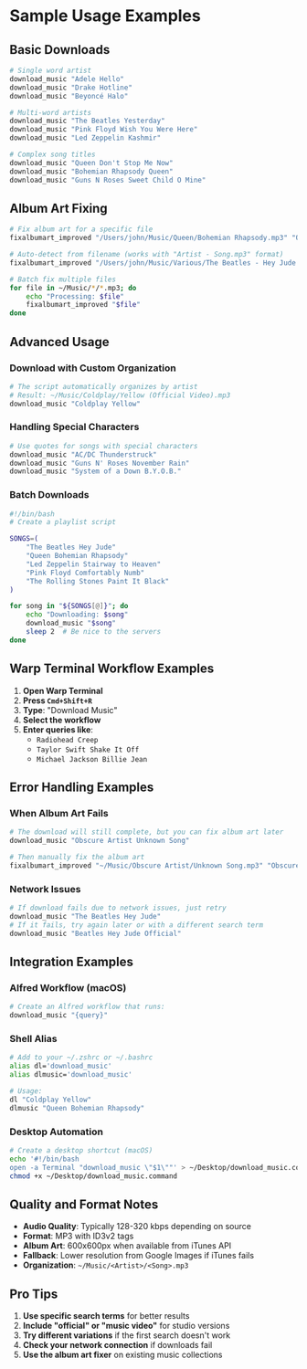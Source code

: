 # Sample Usage Examples

## Basic Downloads

```bash
# Single word artist
download_music "Adele Hello"
download_music "Drake Hotline"
download_music "Beyoncé Halo"

# Multi-word artists
download_music "The Beatles Yesterday"
download_music "Pink Floyd Wish You Were Here"
download_music "Led Zeppelin Kashmir"

# Complex song titles
download_music "Queen Don't Stop Me Now"
download_music "Bohemian Rhapsody Queen"
download_music "Guns N Roses Sweet Child O Mine"
```

## Album Art Fixing

```bash
# Fix album art for a specific file
fixalbumart_improved "/Users/john/Music/Queen/Bohemian Rhapsody.mp3" "Queen" "Bohemian Rhapsody"

# Auto-detect from filename (works with "Artist - Song.mp3" format)
fixalbumart_improved "/Users/john/Music/Various/The Beatles - Hey Jude.mp3"

# Batch fix multiple files
for file in ~/Music/*/*.mp3; do
    echo "Processing: $file"
    fixalbumart_improved "$file"
done
```

## Advanced Usage

### Download with Custom Organization

```bash
# The script automatically organizes by artist
# Result: ~/Music/Coldplay/Yellow (Official Video).mp3
download_music "Coldplay Yellow"
```

### Handling Special Characters

```bash
# Use quotes for songs with special characters
download_music "AC/DC Thunderstruck"
download_music "Guns N' Roses November Rain"
download_music "System of a Down B.Y.O.B."
```

### Batch Downloads

```bash
#!/bin/bash
# Create a playlist script

SONGS=(
    "The Beatles Hey Jude"
    "Queen Bohemian Rhapsody"
    "Led Zeppelin Stairway to Heaven"
    "Pink Floyd Comfortably Numb"
    "The Rolling Stones Paint It Black"
)

for song in "${SONGS[@]}"; do
    echo "Downloading: $song"
    download_music "$song"
    sleep 2  # Be nice to the servers
done
```

## Warp Terminal Workflow Examples

1. **Open Warp Terminal**
2. **Press `Cmd+Shift+R`**
3. **Type**: "Download Music"
4. **Select the workflow**
5. **Enter queries like**:
   - `Radiohead Creep`
   - `Taylor Swift Shake It Off`
   - `Michael Jackson Billie Jean`

## Error Handling Examples

### When Album Art Fails

```bash
# The download will still complete, but you can fix album art later
download_music "Obscure Artist Unknown Song"

# Then manually fix the album art
fixalbumart_improved "~/Music/Obscure Artist/Unknown Song.mp3" "Obscure Artist" "Unknown Song"
```

### Network Issues

```bash
# If download fails due to network issues, just retry
download_music "The Beatles Hey Jude"
# If it fails, try again later or with a different search term
download_music "Beatles Hey Jude Official"
```

## Integration Examples

### Alfred Workflow (macOS)

```bash
# Create an Alfred workflow that runs:
download_music "{query}"
```

### Shell Alias

```bash
# Add to your ~/.zshrc or ~/.bashrc
alias dl='download_music'
alias dlmusic='download_music'

# Usage:
dl "Coldplay Yellow"
dlmusic "Queen Bohemian Rhapsody"
```

### Desktop Automation

```bash
# Create a desktop shortcut (macOS)
echo '#!/bin/bash
open -a Terminal "download_music \"$1\""' > ~/Desktop/download_music.command
chmod +x ~/Desktop/download_music.command
```

## Quality and Format Notes

- **Audio Quality**: Typically 128-320 kbps depending on source
- **Format**: MP3 with ID3v2 tags
- **Album Art**: 600x600px when available from iTunes API
- **Fallback**: Lower resolution from Google Images if iTunes fails
- **Organization**: `~/Music/<Artist>/<Song>.mp3`

## Pro Tips

1. **Use specific search terms** for better results
2. **Include "official" or "music video"** for studio versions
3. **Try different variations** if the first search doesn't work
4. **Check your network connection** if downloads fail
5. **Use the album art fixer** on existing music collections

